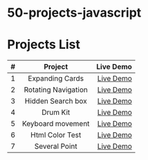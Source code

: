 # 50-projects-javascript

# Projects List

| # | Project | Live Demo |
| :---         |     :---:      |          ---: |
| 1   | Expanding Cards     | [Live Demo](http://oterma.ir/projects/50-projects-javascript/01-expanding-card)    |
| 2     | Rotating Navigation       | [Live Demo](http://oterma.ir/projects/50-projects-javascript/02-rotating-navigation/)      |
| 3     | Hidden Search box       | [Live Demo](http://oterma.ir/projects/50-projects-javascript/03-hidden-search/)      |
| 4    | Drum Kit       | [Live Demo](http://oterma.ir/projects/50-projects-javascript/04-drum-kit/)      |
| 5    | Keyboard movement       | [Live Demo](http://oterma.ir/projects/50-projects-javascript/05-keyboard-movement/)      |
| 6    | Html Color Test       | [Live Demo](http://oterma.ir/projects/50-projects-javascript/06-html-color-text/)      |
| 7    | Several Point     | [Live Demo](http://oterma.ir/projects/50-projects-javascript/07-several-points/)      |